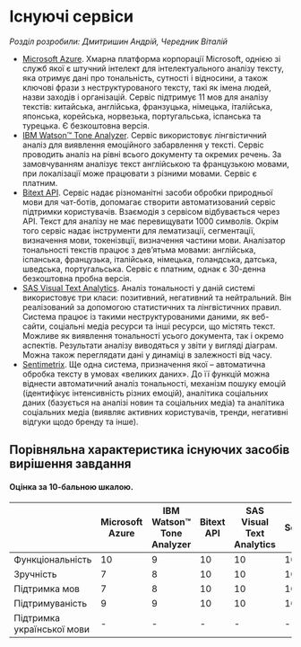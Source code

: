 # Існуючі сервіси
*Розділ розробили: Дмитришин Андрій, Чередник Віталій*
* [Microsoft Azure](https://azure.microsoft.com/ru-ru/services/cognitive-services/text-analytics/). Хмарна платформа корпорації Microsoft, однією зі служб якої є штучний інтелект для інтелектуального аналізу тексту, яка отримує дані про тональність, сутності і відносини, а також ключові фрази з неструктурованого тексту, такі як імена людей, назви заходів і організацій. Сервіс підтримує 11 мов для аналізу текстів: китайська, англійська, франзуцька, німецька, італійська, японська, корейська, норвезька, португальська, іспанська та турецька. Є безкоштовна версія.
* [IBM Watson™ Tone Analyzer](https://www.ibm.com/watson/services/tone-analyzer/). Сервіс використовує лінгвістичний аналіз для виявлення емоційного забарвлення у тексті. Сервіс проводить аналіз на рівні всього документу та окремих речень. За замовчуванням аналізує текст англійською та французькою мовами, при локалізації може працювати з різними мовами. Сервіс є платним.
* [Bitext API](https://www.bitext.com/api/).  Сервіс надає різноманітні засоби обробки природньої мови для чат-ботів, допомагає створити автоматизований сервіс підтримки користувачів. Взаємодія з сервісом відбувається через API. Текст для аналізу не має перевищувати 1000 символів. Окрім того сервіс надає інструменти для лематизації, сегментації, визначення мови, токенізвції, визначення частини мови. Аналізатор тональності текстів працює з дев’ятьма мовами: англійська, іспанська, французька, італійська, німецька,
голандська, датська, шведська, португальська. Сервіс є платним, однак є 30-денна безкоштовна пробна версія.
* [SAS Visual Text Analytics](https://www.sas.com/en_us/software/visual-text-analytics.html). Аналіз тональності у даній системі використовує три класи: позитивний,
негативний та нейтральний. Він реалізований за допомогою статистичних та лінгвістичних правил. Система працює із такими неструктурованими даними, як веб-сайти, соціальні медіа ресурси та інші ресурси, що містять текст. Можливе як виявлення тональності усього документа, так і окремо аспектів. Результати аналізу виводяться у звіти у вигляді діаграм. Можна також переглядати дані у динаміці в залежності від часу.
* [Sentimetrix](http://www.sentimetrix.com/). Ще одна система, призначення якої – автоматична обробка тексту в умовах «великих даних». До її функцій можна віднести автоматичний
аналіз тональності, механізм пошуку емоцій (ідентифікує інтенсивність різних емоцій), аналітика соціальних даних (базується на аналізі новин та соціальних медіа) та аналітика соціальних медіа (виявляє активних користувачів, тренди, негативні відгуки щодо бренду та інше).
## Порівняльна характеристика існуючих засобів вирішення завдання
#### Оцінка за 10-бальною шкалою.


 |                                |Microsoft Azure|IBM Watson™ Tone Analyzer|Bitext API|SAS Visual Text Analytics|Sentimetrix|
 |--------------------------------|---------------|-------------------------|----------|-------------------------|-----------|
 |Функціональність                |       10      |            9            |    10    |           10            |     10    |
 |Зручність                       |        7      |            8            |    10    |           10            |     10    |
 |Підтримка мов                   |        7      |            8            |    10    |           10            |     10    |
 |Підтримуваність                 |        9      |            9            |    10    |           10            |     10    |
 |Підтримка української мови      |        -      |            -            |     -    |            -            |      -    |
